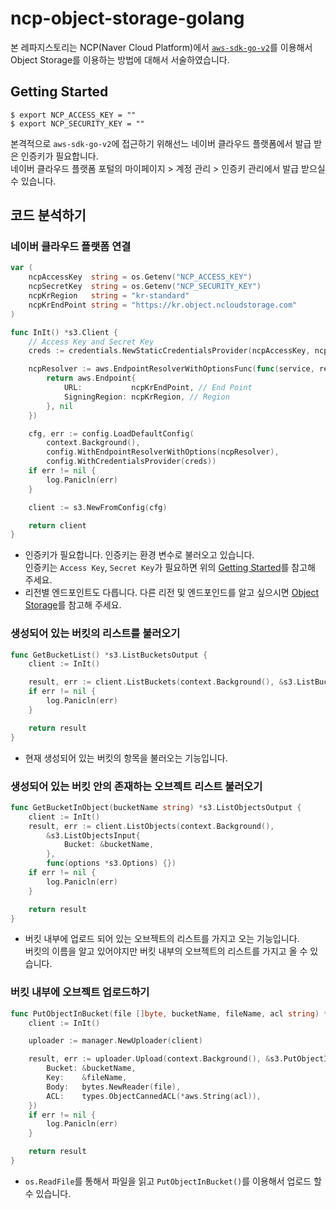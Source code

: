 # ncp-object-storage-golang
본 레파지스토리는 NCP(Naver Cloud Platform)에서 [`aws-sdk-go-v2`]()를 이용해서 Object Storage를 이용하는 방법에 대해서 서술하였습니다.

## Getting Started
```shell
$ export NCP_ACCESS_KEY = ""
$ export NCP_SECURITY_KEY = ""
```
본격적으로 `aws-sdk-go-v2`에 접근하기 위해선느 네이버 클라우드 플랫폼에서 발급 받은 인증키가 필요합니다.     
네이버 클라우드 플랫폼 포털의 마이페이지 > 계정 관리 > 인증키 관리에서 발급 받으실 수 있습니다. 

## 코드 분석하기
### 네이버 클라우드 플랫폼 연결
```go
var (
    ncpAccessKey  string = os.Getenv("NCP_ACCESS_KEY")
    ncpSecretKey  string = os.Getenv("NCP_SECURITY_KEY")
    ncpKrRegion   string = "kr-standard"
    ncpKrEndPoint string = "https://kr.object.ncloudstorage.com"
)

func InIt() *s3.Client {
	// Access Key and Secret Key
	creds := credentials.NewStaticCredentialsProvider(ncpAccessKey, ncpSecretKey, "")

	ncpResolver := aws.EndpointResolverWithOptionsFunc(func(service, region string, options ...interface{}) (aws.Endpoint, error) {
		return aws.Endpoint{
			URL:           ncpKrEndPoint, // End Point
			SigningRegion: ncpKrRegion, // Region
		}, nil
	})

	cfg, err := config.LoadDefaultConfig(
		context.Background(),
		config.WithEndpointResolverWithOptions(ncpResolver),
		config.WithCredentialsProvider(creds))
	if err != nil {
		log.Panicln(err)
	}

	client := s3.NewFromConfig(cfg)

	return client
}
```
- 인증키가 필요합니다. 인증키는 환경 변수로 불러오고 있습니다.   
인증키는 `Access Key`, `Secret Key`가 필요하면 위의 [Getting Started](#getting-started)를 참고해 주세요.
- 리전별 엔드포인트도 다릅니다. 다른 리전 및 엔드포인드를 알고 싶으시면 [Object Storage](https://api.ncloud-docs.com/docs/storage-objectstorage)를 참고해 주세요.

### 생성되어 있는 버킷의 리스트를 불러오기
```go
func GetBucketList() *s3.ListBucketsOutput {
	client := InIt()

	result, err := client.ListBuckets(context.Background(), &s3.ListBucketsInput{}, func(options *s3.Options) {})
	if err != nil {
		log.Panicln(err)
	}

	return result
}
```
- 현재 생성되어 있는 버킷의 항목을 불러오는 기능입니다.

### 생성되어 있는 버킷 안의 존재하는 오브젝트 리스트 불러오기 
```go
func GetBucketInObject(bucketName string) *s3.ListObjectsOutput {
	client := InIt()
	result, err := client.ListObjects(context.Background(),
		&s3.ListObjectsInput{
			Bucket: &bucketName,
		},
		func(options *s3.Options) {})
	if err != nil {
		log.Panicln(err)
	}

	return result
}
```
- 버킷 내부에 업로드 되어 있는 오브젝트의 리스트를 가지고 오는 기능입니다.  
버킷의 이름을 알고 있어야지만 버킷 내부의 오브젝트의 리스트를 가지고 올 수 있습니다.

### 버킷 내부에 오브젝트 업로드하기
```go
func PutObjectInBucket(file []byte, bucketName, fileName, acl string) *manager.UploadOutput {
	client := InIt()

	uploader := manager.NewUploader(client)

	result, err := uploader.Upload(context.Background(), &s3.PutObjectInput{
		Bucket: &bucketName,
		Key:    &fileName,
		Body:   bytes.NewReader(file),
		ACL:    types.ObjectCannedACL(*aws.String(acl)),
	})
	if err != nil {
		log.Panicln(err)
	}

	return result
}
```
- `os.ReadFile`를 통해서 파일을 읽고 `PutObjectInBucket()`를 이용해서 업로드 할 수 있습니다.
